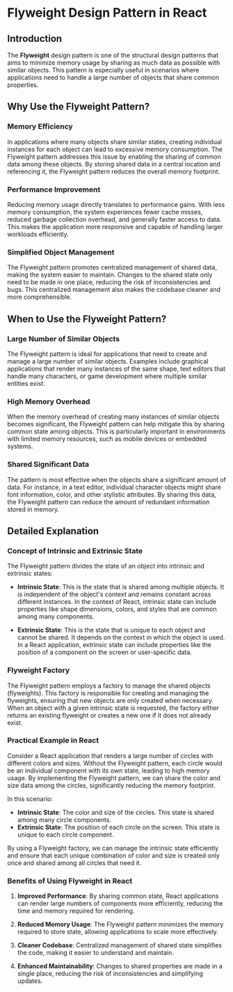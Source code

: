 
# Flyweight Design Pattern in React

## Introduction

The **Flyweight** design pattern is one of the structural design patterns that aims to minimize memory usage by sharing as much data as possible with similar objects. This pattern is especially useful in scenarios where applications need to handle a large number of objects that share common properties.

## Why Use the Flyweight Pattern?

### Memory Efficiency
In applications where many objects share similar states, creating individual instances for each object can lead to excessive memory consumption. The Flyweight pattern addresses this issue by enabling the sharing of common data among these objects. By storing shared data in a central location and referencing it, the Flyweight pattern reduces the overall memory footprint.

### Performance Improvement
Reducing memory usage directly translates to performance gains. With less memory consumption, the system experiences fewer cache misses, reduced garbage collection overhead, and generally faster access to data. This makes the application more responsive and capable of handling larger workloads efficiently.

### Simplified Object Management
The Flyweight pattern promotes centralized management of shared data, making the system easier to maintain. Changes to the shared state only need to be made in one place, reducing the risk of inconsistencies and bugs. This centralized management also makes the codebase cleaner and more comprehensible.

## When to Use the Flyweight Pattern?

### Large Number of Similar Objects
The Flyweight pattern is ideal for applications that need to create and manage a large number of similar objects. Examples include graphical applications that render many instances of the same shape, text editors that handle many characters, or game development where multiple similar entities exist.

### High Memory Overhead
When the memory overhead of creating many instances of similar objects becomes significant, the Flyweight pattern can help mitigate this by sharing common state among objects. This is particularly important in environments with limited memory resources, such as mobile devices or embedded systems.

### Shared Significant Data
The pattern is most effective when the objects share a significant amount of data. For instance, in a text editor, individual character objects might share font information, color, and other stylistic attributes. By sharing this data, the Flyweight pattern can reduce the amount of redundant information stored in memory.

## Detailed Explanation

### Concept of Intrinsic and Extrinsic State

The Flyweight pattern divides the state of an object into intrinsic and extrinsic states:

- **Intrinsic State**: This is the state that is shared among multiple objects. It is independent of the object's context and remains constant across different instances. In the context of React, intrinsic state can include properties like shape dimensions, colors, and styles that are common among many components.

- **Extrinsic State**: This is the state that is unique to each object and cannot be shared. It depends on the context in which the object is used. In a React application, extrinsic state can include properties like the position of a component on the screen or user-specific data.

### Flyweight Factory

The Flyweight pattern employs a factory to manage the shared objects (flyweights). This factory is responsible for creating and managing the flyweights, ensuring that new objects are only created when necessary. When an object with a given intrinsic state is requested, the factory either returns an existing flyweight or creates a new one if it does not already exist.

### Practical Example in React

Consider a React application that renders a large number of circles with different colors and sizes. Without the Flyweight pattern, each circle would be an individual component with its own state, leading to high memory usage. By implementing the Flyweight pattern, we can share the color and size data among the circles, significantly reducing the memory footprint.

In this scenario:

- **Intrinsic State**: The color and size of the circles. This state is shared among many circle components.
- **Extrinsic State**: The position of each circle on the screen. This state is unique to each circle component.

By using a Flyweight factory, we can manage the intrinsic state efficiently and ensure that each unique combination of color and size is created only once and shared among all circles that need it.

### Benefits of Using Flyweight in React

1. **Improved Performance**: By sharing common state, React applications can render large numbers of components more efficiently, reducing the time and memory required for rendering.

2. **Reduced Memory Usage**: The Flyweight pattern minimizes the memory required to store state, allowing applications to scale more effectively.

3. **Cleaner Codebase**: Centralized management of shared state simplifies the code, making it easier to understand and maintain.

4. **Enhanced Maintainability**: Changes to shared properties are made in a single place, reducing the risk of inconsistencies and simplifying updates.
